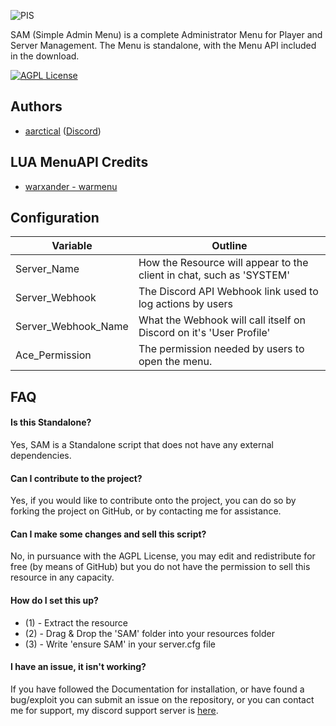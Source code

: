 ![PIS](https://i.imgur.com/EfWpLNP.png)


SAM (Simple Admin Menu) is a complete Administrator Menu for Player and Server Management. The Menu is standalone, with the Menu API included in the download.
 
[![AGPL License](https://img.shields.io/badge/license-GNU-blue.svg)](http://www.gnu.org/licenses/agpl-3.0)


## Authors

- [aarctical](https://www.github.com/aarctical) ([Discord](https://discord.com/users/423187100264038400))



## LUA MenuAPI Credits

 - [warxander - warmenu](https://github.com/warxander/warmenu)


## Configuration

| Variable             | Outline                                                                |
| ----------------- | ------------------------------------------------------------------ |
| Server_Name | How the Resource will appear to the client in chat, such as 'SYSTEM' |
| Server_Webhook | The Discord API Webhook link used to log actions by users |
| Server_Webhook_Name | What the Webhook will call itself on Discord on it's 'User Profile' |
| Ace_Permission | The permission needed by users to open the menu. |


## FAQ

#### Is this Standalone?

Yes, SAM is a Standalone script that does not have any external dependencies.

#### Can I contribute to the project?

Yes, if you would like to contribute onto the project, you can do so by forking the project on GitHub, or by contacting me for assistance.

#### Can I make some changes and sell this script?

No, in pursuance with the AGPL License, you may edit and redistribute for free (by means of GitHub) but you do not have the permission to sell this resource in any capacity.

#### How do I set this up?

- (1) - Extract the resource
- (2) - Drag & Drop the 'SAM' folder into your resources folder
- (3) - Write 'ensure SAM' in your server.cfg file

#### I have an issue, it isn't working?

If you have followed the Documentation for installation, or have found a bug/exploit you can submit an issue on the repository, or you can contact me for support, my discord support server is [here](https://discord.gg/RsRr2J8wws).


